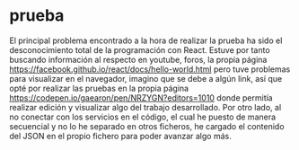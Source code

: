 # prueba
El principal problema encontrado a la hora de realizar la prueba ha sido el desconocimiento total de la programación con React.
Estuve por tanto buscando información al respecto en youtube, foros, la propia página https://facebook.github.io/react/docs/hello-world.html pero tuve problemas para visualizar en el navegador, imagino que se debe a algún link, así que opté por realizar las pruebas en la propia página https://codepen.io/gaearon/pen/NRZYGN?editors=1010 donde permitía realizar edición y visualizar algo del trabajo desarrollado.
Por otro lado, al no conectar con los servicios en el código, el cual he puesto de manera secuencial y no lo he separado en otros ficheros, he cargado el contenido del JSON en el propio fichero para poder avanzar algo más.
